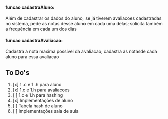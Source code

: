 #### funcao cadastraAluno:
Além de cadastrar os dados do aluno, se já tiverem avaliacoes cadastradas no sistema, pede as notas desse aluno em cada uma delas; solicita também a frequência em cada um dos dias

#### funcao cadastraAvaliacao:
Cadastra a nota maxima possivel da avaliacao; cadastra as notasde cada aluno para essa avaliacao

## To Do's
1. [x] 1 .c e 1 .h para aluno
2. [x] 1.c e 1.h para avaliacoes
3. [ ] 1.c e 1.h para hashing
4. [x] Implementações de aluno
5. [ ] Tabela hash de aluno
6. [ ] Implementações sala de aula